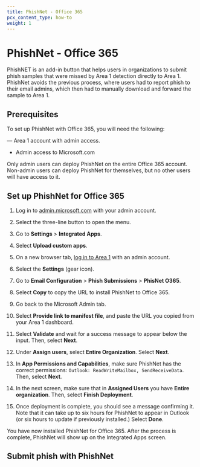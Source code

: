 ```yaml
---
title: PhishNet - Office 365
pcx_content_type: how-to
weight: 1
---
```


# PhishNet - Office 365

PhishNET is an add-in button that helps users in organizations to submit phish samples that were missed by Area 1 detection directly to Area 1. PhishNet avoids the previous process, where users had to report phish to their email admins, which then had to manually download and forward the sample to Area 1.

## Prerequisites

To set up PhishNet with Office 365, you will need the following:

— Area 1 account with admin access.
- Admin access to Microsoft.com

Only admin users can deploy PhishNet on the entire Office 365 account. Non-admin users can deploy PhishNet for themselves, but no other users will have access to it.

## Set up PhishNet for Office 365

1. Log in to [admin.microsoft.com](admin.microsoft.com) with your admin account.

2. Select the three-line button to open the menu.

3. Go to **Settings** > **Integrated Apps**.

4. Select **Upload custom apps**.

5. On a new browser tab, [log in to Area 1](https://horizon.area1security.com) with an admin account.

6. Select the **Settings** (gear icon).

7. Go to **Email Configuration** > **Phish Submissions** > **PhisNet O365**.

8. Select **Copy** to copy the URL to install PhishNet to Office 365.

9. Go back to the Microsoft Admin tab.

10. Select **Provide link to manifest file**, and paste the URL you copied from your Area 1 dashboard.

11. Select **Validate** and wait for a success message to appear below the input. Then, select **Next**.

12. Under **Assign users**, select **Entire Organization**. Select **Next**.

13. In **App Permissions and Capabilities**, make sure PhishNet has the correct permissions: `Outlook: ReadWriteMailbox, SendReceiveData`. Then, select **Next**.

14. In the next screen, make sure that in **Assigned Users** you have **Entire organization**. Then, select **Finish Deployment**.

15. Once deployment is complete, you should see a message confirming it. Note that it can take up to six hours for PhishNet to appear in Outlook (or six hours to update if previously installed.) Select **Done**.

You have now installed PhishNet for Office 365. After the process is complete, PhishNet will show up on the Integrated Apps screen.

## Submit phish with PhishNet